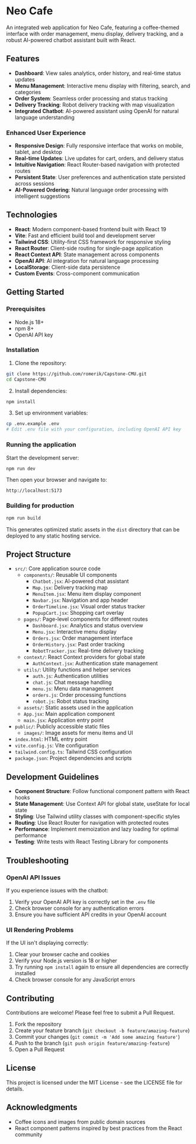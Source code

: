 # Neo Cafe

An integrated web application for Neo Cafe, featuring a coffee-themed interface with order management, menu display, delivery tracking, and a robust AI-powered chatbot assistant built with React.

## Features

- **Dashboard**: View sales analytics, order history, and real-time status updates
- **Menu Management**: Interactive menu display with filtering, search, and categories
- **Order System**: Seamless order processing and status tracking
- **Delivery Tracking**: Robot delivery tracking with map visualization
- **Integrated Chatbot**: AI-powered assistant using OpenAI for natural language understanding

### Enhanced User Experience

- **Responsive Design**: Fully responsive interface that works on mobile, tablet, and desktop
- **Real-time Updates**: Live updates for cart, orders, and delivery status
- **Intuitive Navigation**: React Router-based navigation with protected routes
- **Persistent State**: User preferences and authentication state persisted across sessions
- **AI-Powered Ordering**: Natural language order processing with intelligent suggestions

## Technologies

- **React**: Modern component-based frontend built with React 19
- **Vite**: Fast and efficient build tool and development server
- **Tailwind CSS**: Utility-first CSS framework for responsive styling
- **React Router**: Client-side routing for single-page application
- **React Context API**: State management across components
- **OpenAI API**: AI integration for natural language processing
- **LocalStorage**: Client-side data persistence
- **Custom Events**: Cross-component communication

## Getting Started

### Prerequisites

- Node.js 18+
- npm 8+
- OpenAI API key

### Installation

1. Clone the repository:
```bash
git clone https://github.com/romerik/Capstone-CMU.git
cd Capstone-CMU
```

2. Install dependencies:
```bash
npm install
```

3. Set up environment variables:
```bash
cp .env.example .env
# Edit .env file with your configuration, including OpenAI API key
```

### Running the application

Start the development server:

```bash
npm run dev
```

Then open your browser and navigate to:
```
http://localhost:5173
```

### Building for production

```bash
npm run build
```

This generates optimized static assets in the `dist` directory that can be deployed to any static hosting service.

## Project Structure

- `src/`: Core application source code
  - `components/`: Reusable UI components
    - `Chatbot.jsx`: AI-powered chat assistant
    - `Map.jsx`: Delivery tracking map
    - `MenuItem.jsx`: Menu item display component
    - `Navbar.jsx`: Navigation and app header
    - `OrderTimeline.jsx`: Visual order status tracker
    - `PopupCart.jsx`: Shopping cart overlay
  - `pages/`: Page-level components for different routes
    - `Dashboard.jsx`: Analytics and status overview
    - `Menu.jsx`: Interactive menu display
    - `Orders.jsx`: Order management interface
    - `OrderHistory.jsx`: Past order tracking
    - `RobotTracker.jsx`: Real-time delivery tracking
  - `context/`: React Context providers for global state
    - `AuthContext.jsx`: Authentication state management
  - `utils/`: Utility functions and helper services
    - `auth.js`: Authentication utilities
    - `chat.js`: Chat message handling
    - `menu.js`: Menu data management
    - `orders.js`: Order processing functions
    - `robot.js`: Robot status tracking
  - `assets/`: Static assets used in the application
  - `App.jsx`: Main application component
  - `main.jsx`: Application entry point
- `public/`: Publicly accessible static files
  - `images/`: Image assets for menu items and UI
- `index.html`: HTML entry point
- `vite.config.js`: Vite configuration
- `tailwind.config.ts`: Tailwind CSS configuration
- `package.json`: Project dependencies and scripts

## Development Guidelines

- **Component Structure**: Follow functional component pattern with React hooks
- **State Management**: Use Context API for global state, useState for local state
- **Styling**: Use Tailwind utility classes with component-specific styles
- **Routing**: Use React Router for navigation with protected routes
- **Performance**: Implement memoization and lazy loading for optimal performance
- **Testing**: Write tests with React Testing Library for components

## Troubleshooting

### OpenAI API Issues

If you experience issues with the chatbot:

1. Verify your OpenAI API key is correctly set in the `.env` file
2. Check browser console for any authentication errors
3. Ensure you have sufficient API credits in your OpenAI account

### UI Rendering Problems

If the UI isn't displaying correctly:

1. Clear your browser cache and cookies
2. Verify your Node.js version is 18 or higher
3. Try running `npm install` again to ensure all dependencies are correctly installed
4. Check browser console for any JavaScript errors

## Contributing

Contributions are welcome! Please feel free to submit a Pull Request.

1. Fork the repository
2. Create your feature branch (`git checkout -b feature/amazing-feature`)
3. Commit your changes (`git commit -m 'Add some amazing feature'`)
4. Push to the branch (`git push origin feature/amazing-feature`)
5. Open a Pull Request

## License

This project is licensed under the MIT License - see the LICENSE file for details.

## Acknowledgments

- Coffee icons and images from public domain sources
- React component patterns inspired by best practices from the React community
